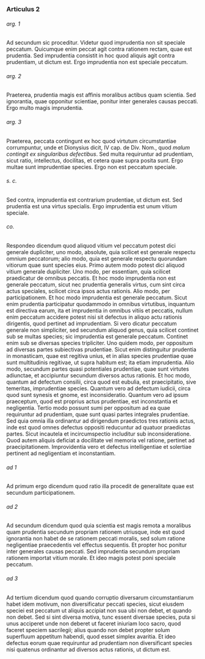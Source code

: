 ### Articulus 2

###### arg. 1
Ad secundum sic proceditur. Videtur quod imprudentia non sit speciale peccatum. Quicumque enim peccat agit contra rationem rectam, quae est prudentia. Sed imprudentia consistit in hoc quod aliquis agit contra prudentiam, ut dictum est. Ergo imprudentia non est speciale peccatum.

###### arg. 2
Praeterea, prudentia magis est affinis moralibus actibus quam scientia. Sed ignorantia, quae opponitur scientiae, ponitur inter generales causas peccati. Ergo multo magis imprudentia.

###### arg. 3
Praeterea, peccata contingunt ex hoc quod virtutum circumstantiae corrumpuntur, unde et Dionysius dicit, IV cap. de Div. Nom., quod *malum contingit ex singularibus defectibus*. Sed multa requiruntur ad prudentiam, sicut ratio, intellectus, docilitas, et cetera quae supra posita sunt. Ergo multae sunt imprudentiae species. Ergo non est peccatum speciale.

###### s. c.
Sed contra, imprudentia est contrarium prudentiae, ut dictum est. Sed prudentia est una virtus specialis. Ergo imprudentia est unum vitium speciale.

###### co.
Respondeo dicendum quod aliquod vitium vel peccatum potest dici generale dupliciter, uno modo, absolute, quia scilicet est generale respectu omnium peccatorum; alio modo, quia est generale respectu quorundam vitiorum quae sunt species eius. Primo autem modo potest dici aliquod vitium generale dupliciter. Uno modo, per essentiam, quia scilicet praedicatur de omnibus peccatis. Et hoc modo imprudentia non est generale peccatum, sicut nec prudentia generalis virtus, cum sint circa actus speciales, scilicet circa ipsos actus rationis. Alio modo, per participationem. Et hoc modo imprudentia est generale peccatum. Sicut enim prudentia participatur quodammodo in omnibus virtutibus, inquantum est directiva earum, ita et imprudentia in omnibus vitiis et peccatis, nullum enim peccatum accidere potest nisi sit defectus in aliquo actu rationis dirigentis, quod pertinet ad imprudentiam. Si vero dicatur peccatum generale non simpliciter, sed secundum aliquod genus, quia scilicet continet sub se multas species; sic imprudentia est generale peccatum. Continet enim sub se diversas species tripliciter. Uno quidem modo, per oppositum ad diversas partes subiectivas prudentiae. Sicut enim distinguitur prudentia in monasticam, quae est regitiva unius, et in alias species prudentiae quae sunt multitudinis regitivae, ut supra habitum est; ita etiam imprudentia. Alio modo, secundum partes quasi potentiales prudentiae, quae sunt virtutes adiunctae, et accipiuntur secundum diversos actus rationis. Et hoc modo, quantum ad defectum consilii, circa quod est eubulia, est praecipitatio, sive temeritas, imprudentiae species. Quantum vero ad defectum iudicii, circa quod sunt synesis et gnome, est inconsideratio. Quantum vero ad ipsum praeceptum, quod est proprius actus prudentiae, est inconstantia et negligentia. Tertio modo possunt sumi per oppositum ad ea quae requiruntur ad prudentiam, quae sunt quasi partes integrales prudentiae. Sed quia omnia illa ordinantur ad dirigendum praedictos tres rationis actus, inde est quod omnes defectus oppositi reducuntur ad quatuor praedictas partes. Sicut incautela et incircumspectio includitur sub inconsideratione. Quod autem aliquis deficiat a docilitate vel memoria vel ratione, pertinet ad praecipitationem. Improvidentia vero et defectus intelligentiae et solertiae pertinent ad negligentiam et inconstantiam.

###### ad 1
Ad primum ergo dicendum quod ratio illa procedit de generalitate quae est secundum participationem.

###### ad 2
Ad secundum dicendum quod quia scientia est magis remota a moralibus quam prudentia secundum propriam rationem utriusque, inde est quod ignorantia non habet de se rationem peccati moralis, sed solum ratione negligentiae praecedentis vel effectus sequentis. Et propter hoc ponitur inter generales causas peccati. Sed imprudentia secundum propriam rationem importat vitium morale. Et ideo magis potest poni speciale peccatum.

###### ad 3
Ad tertium dicendum quod quando corruptio diversarum circumstantiarum habet idem motivum, non diversificatur peccati species, sicut eiusdem speciei est peccatum ut aliquis accipiat non sua ubi non debet, et quando non debet. Sed si sint diversa motiva, tunc essent diversae species, puta si unus acciperet unde non deberet ut faceret iniuriam loco sacro, quod faceret speciem sacrilegii; alius quando non debet propter solum superfluum appetitum habendi, quod esset simplex avaritia. Et ideo defectus eorum quae requiruntur ad prudentiam non diversificant species nisi quatenus ordinantur ad diversos actus rationis, ut dictum est.

